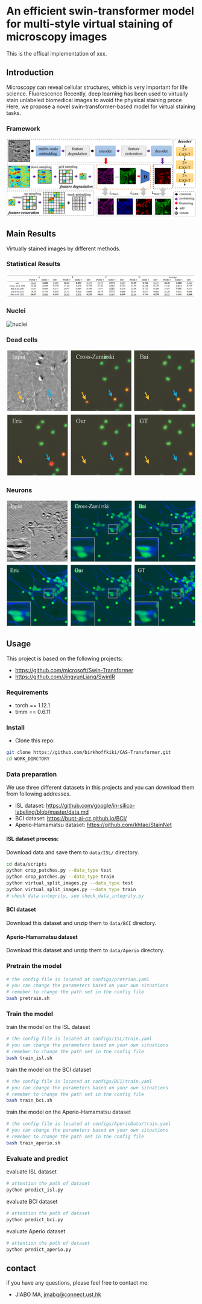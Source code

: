 # An efficient swin-transformer model for multi-style virtual staining of microscopy images

This is the offical implementation of xxx.

## Introduction

Microscopy can reveal cellular structures, which is very important for life science. Fluorescence
Recently, deep learning has been used to virtually stain unlabeled biomedical images to avoid the physical staining proce
Here, we propose a novel swin-transformer-based model for
virtual staining tasks.

### Framework

![framework](./assets/fig3.png)

## Main Results

Virtually stained images by different methods.

### Statistical Results
![main results](./assets/table.png)

### Nuclei

![nuclei](./assets/fig4.png)

### Dead cells

![dead](./assets/fig5.png)

### Neurons

![neurons](./assets/fig6.png)


## Usage

This project is based on the following projects:  

* https://github.com/microsoft/Swin-Transformer
* https://github.com/JingyunLiang/SwinIR

### Requirements

* torch == 1.12.1
* timm == 0.6.11

### Install

- Clone this repo:

```bash
git clone https://github.com/birkhoffkiki/CAS-Transformer.git
cd WORK_DIRCTORY
```

### Data preparation

We use three different datasets in this projects and you can download them from following addresses.  
* ISL dataset: https://github.com/google/in-silico-labeling/blob/master/data.md 
* BCI dataset: https://bupt-ai-cz.github.io/BCI/
* Aperio-Hamamatsu dataset: https://github.com/khtao/StainNet

#### ISL dataset process:  

Download data and save them to ```data/ISL/``` directory.

```bash
cd data/scripts
python crop_patches.py --data_type test
python crop_patches.py --data_type train
python virtual_split_images.py --data_type test
python virtual_split_images.py --data_type train
# check data integrity, see check_data_integrity.py
```

#### BCI dataset
Download this dataset and unzip them to ```data/BCI``` directory.

#### Aperio-Hamamatsu dataset
Download this dataset and unzip them to ```data/Aperio``` directory.

### Pretrain the model

```bash
# the config file is located at configs/pretrian.yaml
# you can change the parameters based on your own situations
# remeber to change the path set in the config file
bash pretrain.sh
```

### Train the model

train the model on the ISL dataset  

```bash
# the config file is located at configs/ISL/train.yaml
# you can change the parameters based on your own situations
# remeber to change the path set in the config file
bash train_isl.sh
```
train the model on the BCI dataset

```bash
# the config file is located at configs/BCI/train.yaml
# you can change the parameters based on your own situations
# remeber to change the path set in the config file
bash train_bci.sh
```

train the model on the Aperio-Hamamatsu dataset

```bash
# the config file is located at configs/AperioData/train.yaml
# you can change the parameters based on your own situations
# remeber to change the path set in the config file
bash train_aperio.sh
```

### Evaluate and predict

evaluate ISL dataset

```python
# attention the path of dataset
python predict_isl.py
```

evaluate BCI dataset
```python
# attention the path of dataset
python predict_bci.py
```

evaluate Aperio dataset
```python
# attention the path of dataset
python predict_aperio.py
```

## contact

if you have any questions, please feel free to contact me:  

* JIABO MA, jmabq@connect.ust.hk